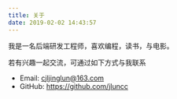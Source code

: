 ```yaml
---
title: 关于
date: 2019-02-02 14:43:57
---
```


我是一名后端研发工程师，喜欢编程，读书，与电影。



若有兴趣一起交流，可通过如下方式与我联系

- Email: cjljinglun@163.com
- GitHub: https://github.com/jluncc
